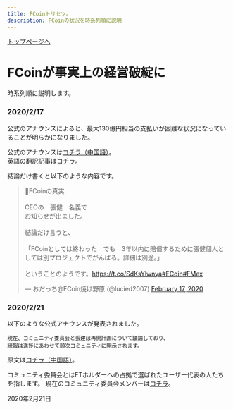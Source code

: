 ```yaml
---
title: FCoinトリセツ。
description: FCoinの状況を時系列順に説明
---
```


[トップページへ](./)

# FCoinが事実上の経営破綻に
時系列順に説明します。

### 2020/2/17 

公式のアナウンスによると、最大130億円相当の支払いが困難な状況になっていることが明らかになりました。  

公式のアナウンスは[コチラ（中国語）](https://fcoin.zendesk.com/hc/zh-cn/articles/360043503273-FCoin%E7%9C%9F%E7%9B%B8)。  
英語の翻訳記事は[コチラ](https://www.reddit.com/r/FCoin_Official/comments/f579v4/fcoin_truth/)。  

結論だけ書くと以下のような内容です。
<blockquote class="twitter-tweet"><p lang="ja" dir="ltr">📌FCoinの真実<br><br>CEOの　張健　名義で<br>お知らせが出ました。<br><br>結論だけ言うと、<br><br>「FCoinとしては終わった　でも　3年以内に賠償するために張健個人としては別プロジェクトでがんばる。詳細は別途。」<br><br>ということのようです。<a href="https://t.co/SdKsYlwnya">https://t.co/SdKsYlwnya</a><a href="https://twitter.com/hashtag/FCoin?src=hash&amp;ref_src=twsrc%5Etfw">#FCoin</a><a href="https://twitter.com/hashtag/FMex?src=hash&amp;ref_src=twsrc%5Etfw">#FMex</a></p>&mdash; おだっち@FCoin焼け野原 (@lucied2007) <a href="https://twitter.com/lucied2007/status/1229378360440045570?ref_src=twsrc%5Etfw">February 17, 2020</a></blockquote> <script async src="https://platform.twitter.com/widgets.js" charset="utf-8"></script>

### 2020/2/21

以下のような公式アナウンスが発表されました。
```
現在、コミュニティ委員会と張建は再開計画について議論しており、
続報は進捗にあわせて順次コミュニティに開示されます。
```

原文は[コチラ（中国語）](https://fcoin.zendesk.com/hc/zh-cn/articles/360043138134-%E6%9C%80%E6%96%B0%E8%BF%9B%E5%B1%95%E5%85%AC%E5%91%8A)。  

コミュニティ委員会とはFTホルダーへの占拠で選ばれたユーザー代表の人たちを指します。
現在のコミュニティ委員会メンバーは[コチラ](https://fcoin.zendesk.com/hc/en-us/articles/360042208493-Result-Publicity-on-the-Referendum-of-the-Third-Community-Committee-campaign)。
 
2020年2月21日
    
        
